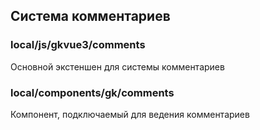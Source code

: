 ## Система комментариев

### local/js/gkvue3/comments
Основной экстеншен для системы комментариев

### local/components/gk/comments
Компонент, подключаемый для ведения комментариев
